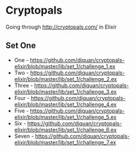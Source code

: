 Cryptopals
==========

Going through http://cryptopals.com/ in Elixir

## Set One
- One - https://github.com/djquan/cryptopals-elixir/blob/master/lib/set_1/challenge_1.ex
- Two - https://github.com/djquan/cryptopals-elixir/blob/master/lib/set_1/challenge_2.ex
- Three - https://github.com/djquan/cryptopals-elixir/blob/master/lib/set_1/challenge_3.ex
- Four - https://github.com/djquan/cryptopals-elixir/blob/master/lib/set_1/challenge_4.ex
- Five - https://github.com/djquan/cryptopals-elixir/blob/master/lib/set_1/challenge_5.ex
- Six - https://github.com/djquan/cryptopals-elixir/blob/master/lib/set_1/challenge_6.ex
- Seven - https://github.com/djquan/cryptopals-elixir/blob/master/lib/set_1/challenge_7.ex

